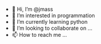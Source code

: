 - 👋 Hi, I’m @jmass
- 👀 I’m interested in programmation
- 🌱 I’m currently learning python
- 💞️ I’m looking to collaborate on ...
- 📫 How to reach me ...

<!---
jmass5/jmass5 is a ✨ special ✨ repository because its `README.md` (this file) appears on your GitHub profile.
You can click the Preview link to take a look at your changes.
--->
